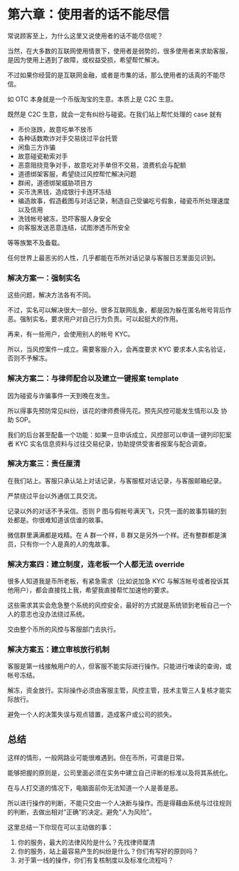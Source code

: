 # 第六章：使用者的话不能尽信

常说顾客至上，为什么这里又说使用者的话不能尽信呢？

当然，在大多数的互联网使用情景下，使用者是弱势的，很多使用者来求助客服，是因为使用上遇到了故障，或权益受损，希望帮忙解决。

不过如果你经营的是互联网金融，或者是市集的话，那么使用者的话真的不能尽信。

如 OTC 本身就是一个币版淘宝的生意。本质上是 C2C 生意。

既然是 C2C 生意，就会一定有纠纷与碰瓷。在我们站上帮忙处理的 case 就有

* 币价涨跌，故意吃单不放币
* 各种话数欺诈对手交易绕过平台托管
* 闲鱼三方诈骗
* 故意碰瓷勒索对手
* 恶意阻挠竞争对手，故意吃对手单但不交易，浪费机会与配额
* 道德绑架客服，希望绕过风控帮忙解决问题
* 群闹，道德绑架威胁项目方
* 买币洗黑钱，造成银行卡连环冻结
* 编造故事，假造截图与对话记录，制造自己受骗吃亏假象，碰瓷币所处理速度以及信用
* 洗钱帐号被冻，恐吓客服人身安全
* 向客服发送恶意连结，试图渗透币所安全


等等族繁不及备载。

任何世界上最恶劣的人性，几乎都能在币所对话记录与客服日志里面见识到。

###  解决方案一：强制实名

这些问题，解决方法各有不同。

不过，实名可以解决很大一部分。很多互联网乱象，都是因为躲在匿名帐号背后作恶。强制实名，要求用户对自己行为负责。可以起挺大的作用。

再来，有一些用户，会使用别人的帐号 KYC。

所以，当风控案件一成立。需要客服介入，会再度要求 KYC 要求本人实名验证，否则不予解冻。

### 解决方案二：与律师配合以及建立一键报案 template

因为碰瓷与诈骗事件一天到晚在发生。

所以得事先预防常见纠纷，该花的律师费得先花。预先风控可能发生情形以及 协助 SOP。

我们的后台甚至配备一个功能：如果一旦申诉成立，风控部可以申请一键列印犯案者 KYC 实名信息资料与过往交易纪录，协助提供受害者报案与配合调查。

### 解决方案三：责任厘清

在我们站上。客服只承认站上对话记录，与客服框对话记录，与客服邮箱纪录。

严禁绕过平台以外通信工具交流。

记录以外的对话不予采信。否则 P 图与假帐号满天飞，只凭一面的故事剪辑的到处都是。你很难知道该信谁的故事。

微信群里满满都是戏精。在 A 群一个样，B 群又是另外一个样。还有整群都是演员，只有你一个人是真的人的鬼故事。

### 解决方案四：建立制度，连老板一个人都无法 override

很多人知道我是币所老板，有紧急需求（比如说加急 KYC 与解冻帐号或者投诉其他用户），都会直接找上我，希望我直接帮忙加速他的要求。

这些需求其实会危急整个系统的风控安全，最好的方式就是系统锁到老板自己一个人的意志也没办法绕过系统。

交由整个币所的风控与客服部门去执行。

### 解决方案五：建立审核放行机制

客服是第一线接触用户的人，但客服不能实际进行操作。只能进行唯读的查询，或帐号冻结。

解冻，资金放行。实际操作必须由客服主管，风控主管，技术主管三人复核才能实际放行。

避免一个人的决策失误与观点错置，造成客户或公司的损失。

## 总结

这样的情形，一般网路业可能很难遇到。但在币所，可谓是日常。

能够把握的原则是，公司里面必须在实务中建立自己评断的标准以及将其系统化。

在与人打交道的情况下，电脑面前你无法知道一个人是善是恶。

所以进行操作的判断，不能只交由一个人决断与操作。而是得藉由系统与过往规则的判断，去做出相对”正确”的决定。避免”人为风险”。


这里总结一下你现在可以主动做的事：

1. 你的服务，最大的法律风险是什么？先找律师厘清
2. 你的服务，站上最容易产生的纠纷是什么？你们有写好的原则吗？
3. 对于第一线的操作，你们有复核制度以及标准化流程吗？
